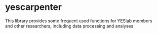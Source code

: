 # yescarpenter
This library provides some frequent used functions for YESlab members and other researchers, including data processing and analyses